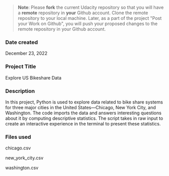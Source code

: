 >**Note**: Please **fork** the current Udacity repository so that you will have a **remote** repository in **your** Github account. Clone the remote repository to your local machine. Later, as a part of the project "Post your Work on Github", you will push your proposed changes to the remote repository in your Github account.

### Date created
December 23, 2022

### Project Title
Explore US Bikeshare Data

### Description
In this project, Python is used to explore data related to bike share systems for three major cities in the United States—Chicago, New York City, and Washington. The code imports the data and answers interesting questions about it by computing descriptive statistics. The script takes in raw input to create an interactive experience in the terminal to present these statistics.

### Files used
chicago.csv

new_york_city.csv

washington.csv
